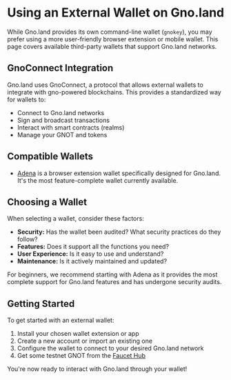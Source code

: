 # Using an External Wallet on Gno.land

While Gno.land provides its own command-line wallet (`gnokey`), you may prefer
using a more user-friendly browser extension or mobile wallet. This page covers
available third-party wallets that support Gno.land networks.

## GnoConnect Integration

Gno.land uses GnoConnect, a protocol that allows external wallets to integrate
with gno-powered blockchains. This provides a standardized way for wallets to:

- Connect to Gno.land networks
- Sign and broadcast transactions
- Interact with smart contracts (realms)
- Manage your GNOT and tokens

## Compatible Wallets

- [Adena](https://adena.app) is a browser extension wallet specifically designed
  for Gno.land. It's the most feature-complete wallet currently available.

## Choosing a Wallet

When selecting a wallet, consider these factors:

- **Security:** Has the wallet been audited? What security practices do they follow?
- **Features:** Does it support all the functions you need?
- **User Experience:** Is it easy to use and understand?
- **Maintenance:** Is it actively maintained and updated?

For beginners, we recommend starting with Adena as it provides the most complete
support for Gno.land features and has undergone security audits.

## Getting Started

To get started with an external wallet:

1. Install your chosen wallet extension or app
2. Create a new account or import an existing one
3. Configure the wallet to connect to your desired Gno.land network
4. Get some testnet GNOT from the [Faucet Hub](https://faucet.gno.land)

You're now ready to interact with Gno.land through your wallet!
